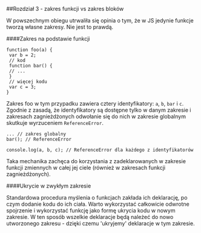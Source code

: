 ##Rozdział 3 - zakres funkcji vs zakres bloków

W powszechnym obiegu utrwaliła się opinia o tym, że w JS jedynie funkcje tworzą własne zakresy. Nie jest to prawdą.

####Zakres na podstawie funkcji

```
function foo(a) {
 var b = 2;
 // kod
 function bar() {
 // ...
 }
 // więcej kodu
 var c = 3;
}
```

Zakres foo w tym przypadku zawiera cztery identyfikatory: `a`, `b`, `bar` i `c`. Zgodnie z zasadą, że identyfikatory są 
dostępne tylko w danym zakresie i zakresach zagnieżdżonych odwołanie się do nich w zakresie globalnym skutkuje wyrzuceniem `ReferenceError`.
```
... // zakres globalny
bar(); // ReferenceError

console.log(a, b, c); // ReferenceError dla każdego z identyfikatorów
```
Taka mechanika zachęca do korzystania z zadeklarowanych w zakresie funkcji zmiennych w całej jej ciele 
(również w zakresach funkcji zagnieżdżonych).

####Ukrycie w zwykłym zakresie

Standardowa procedura myślenia o funkcjach zakłada ich deklarację, po czym dodanie kodu do ich ciała.
Warto wykorzystać całkowicie odwrotne spojrzenie i wykorzystać funkcję jako formę ukrycia kodu w nowym zakresie.
W ten sposób wszelkie deklaracje będą należeć do nowo utworzonego zakresu - dzięki czemu 'ukryjemy' deklaracje w tym zakresie.

